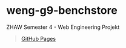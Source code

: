 # weng-g9-benchstore
ZHAW Semester 4 - Web Engineering Projekt
> [GitHub Pages](https://pxtn.github.io/weng-g9-benchstore)
